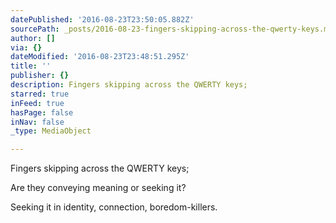 ```yaml
---
datePublished: '2016-08-23T23:50:05.882Z'
sourcePath: _posts/2016-08-23-fingers-skipping-across-the-qwerty-keys.md
author: []
via: {}
dateModified: '2016-08-23T23:48:51.295Z'
title: ''
publisher: {}
description: Fingers skipping across the QWERTY keys;
starred: true
inFeed: true
hasPage: false
inNav: false
_type: MediaObject

---
```

Fingers skipping across the QWERTY keys;

Are they conveying meaning or seeking it?

Seeking it in identity, connection, boredom-killers.